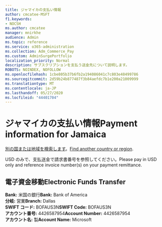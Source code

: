 ```yaml
---
title: ジャマイカの支払い情報
author: cmcatee-MSFT
f1.keywords:
- NOCSH
ms.author: cmcatee
manager: mnirkhe
audience: Admin
ms.topic: reference
ms.service: o365-administration
ms.collection: Adm_Commerce_Pay
ms.custom: AdminSurgePortfolio
localization_priority: Normal
description: サブスクリプションを支払う送金先について説明します。
ROBOTS: NOINDEX, NOFOLLOW
ms.openlocfilehash: 1cbe805b37b6fb2a194086041c7c803e48499786
ms.sourcegitcommit: 2d59b24b877487f3b84aefdc7b1e200a21009999
ms.translationtype: MT
ms.contentlocale: ja-JP
ms.lasthandoff: 05/27/2020
ms.locfileid: "44401704"
---
```

# <a name="payment-information-for-jamaica"></a><span data-ttu-id="79f85-103">ジャマイカの支払い情報</span><span class="sxs-lookup"><span data-stu-id="79f85-103">Payment information for Jamaica</span></span>

<span data-ttu-id="79f85-104">[別の国または地域を検索します](../billing-and-payments/pay-for-your-subscription.md)。</span><span class="sxs-lookup"><span data-stu-id="79f85-104">[Find another country or region](../billing-and-payments/pay-for-your-subscription.md).</span></span>

<span data-ttu-id="79f85-105">USD のみで、支払送金で請求書番号を参照してください。</span><span class="sxs-lookup"><span data-stu-id="79f85-105">Please pay in USD only and reference invoice number(s) on your payment remittance.</span></span>

## <a name="electronic-funds-transfer"></a><span data-ttu-id="79f85-106">電子資金移動</span><span class="sxs-lookup"><span data-stu-id="79f85-106">Electronic Funds Transfer</span></span>

<span data-ttu-id="79f85-107">**Bank:** 米国の銀行</span><span class="sxs-lookup"><span data-stu-id="79f85-107">**Bank:** Bank of America</span></span>  
<span data-ttu-id="79f85-108">**分岐:** 営業</span><span class="sxs-lookup"><span data-stu-id="79f85-108">**Branch:** Dallas</span></span>  
<span data-ttu-id="79f85-109">**SWIFT コード:** BOFAUS3N</span><span class="sxs-lookup"><span data-stu-id="79f85-109">**SWIFT Code:** BOFAUS3N</span></span>  
<span data-ttu-id="79f85-110">**アカウント番号:** 4426587954</span><span class="sxs-lookup"><span data-stu-id="79f85-110">**Account Number:** 4426587954</span></span>  
<span data-ttu-id="79f85-111">**アカウント名:** 製</span><span class="sxs-lookup"><span data-stu-id="79f85-111">**Account Name:** Microsoft</span></span>  